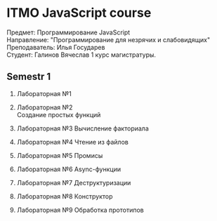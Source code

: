 # ITMO JavaScript course  
Предмет: Программирование JavaScript  
Направление: "Программирование для незрячих и слабовидящих"  
Преподаватель: Илья Государев  
Студент: Галинов Вячеслав 1 курс магистратуры.  

## Semestr 1
1. Лабораторная №1  
2. Лабораторная №2  
Создание простых функций

4. Лабораторная №3 
Вычисление факториала

6. Лабораторная №4 
Чтение из файлов

8. Лабораторная №5 
Промисы

10. Лабораторная №6 
Async-функции

12. Лабораторная №7 
Деструктуризации

14. Лабораторная №8 
Конструктор

16. Лабораторная №9 
Обработка прототипов
